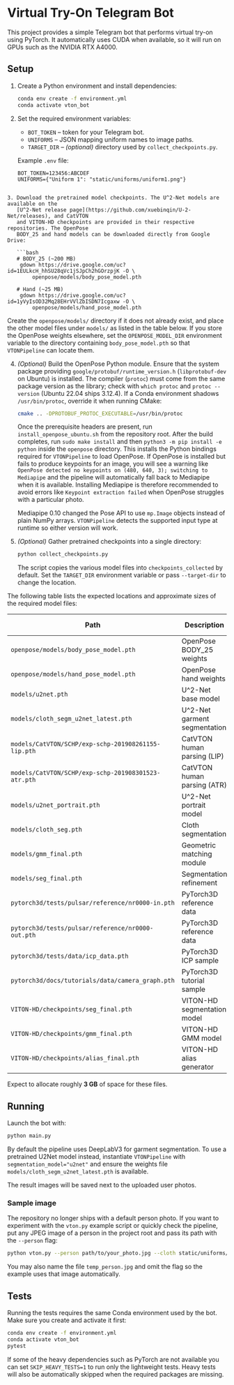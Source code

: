 
# Virtual Try-On Telegram Bot

This project provides a simple Telegram bot that performs virtual try-on using
PyTorch. It automatically uses CUDA when available, so it will run on GPUs such
as the NVIDIA RTX A4000.

## Setup

1. Create a Python environment and install dependencies:

   ```bash
   conda env create -f environment.yml
   conda activate vton_bot
   ```

2. Set the required environment variables:

    - `BOT_TOKEN` – token for your Telegram bot.
    - `UNIFORMS` – JSON mapping uniform names to image paths.
    - `TARGET_DIR` – _(optional)_ directory used by `collect_checkpoints.py`.

   Example `.env` file:

   ```env
   BOT_TOKEN=123456:ABCDEF
   UNIFORMS={"Uniform 1": "static/uniforms/uniform1.png"}
```

3. Download the pretrained model checkpoints. The U^2-Net models are available on the
   [U^2-Net release page](https://github.com/xuebinqin/U-2-Net/releases), and CatVTON
   and VITON-HD checkpoints are provided in their respective repositories. The OpenPose
   BODY_25 and hand models can be downloaded directly from Google Drive:

   ```bash
   # BODY_25 (~200 MB)
    gdown https://drive.google.com/uc?id=1EULkcH_hhSU28qVc1jSJpCh2hGOrzpjK -O \
        openpose/models/body_pose_model.pth

   # Hand (~25 MB)
    gdown https://drive.google.com/uc?id=1yVyIsOD32Mq28EHrVVlZbISDN7Icgaxw -O \
        openpose/models/hand_pose_model.pth
   ```

   Create the `openpose/models/` directory if it does not already exist, and
   place the other model files under `models/` as listed in the table below. If you
   store the OpenPose weights elsewhere, set the `OPENPOSE_MODEL_DIR` environment
   variable to the directory containing `body_pose_model.pth` so that
   `VTONPipeline` can locate them.

4. *(Optional)* Build the OpenPose Python module. Ensure that the system package
   providing `google/protobuf/runtime_version.h` (`libprotobuf-dev` on Ubuntu) is
   installed. The compiler (`protoc`) must come from the same package version as
   the library; check with `which protoc` and `protoc --version` (Ubuntu 22.04
   ships 3.12.4). If a Conda environment shadows `/usr/bin/protoc`, override it
   when running CMake:

   ```bash
   cmake .. -DPROTOBUF_PROTOC_EXECUTABLE=/usr/bin/protoc
   ```

   Once the prerequisite headers are present, run `install_openpose_ubuntu.sh`
   from the repository root. After the build completes, run `sudo make install`
   and then `python3 -m pip install -e python` inside the `openpose`
   directory. This installs the Python bindings required for `VTONPipeline` to
   load OpenPose. If OpenPose is installed but fails to produce keypoints for an
   image, you will see a warning like `OpenPose detected no keypoints on
   (480, 640, 3); switching to Mediapipe` and the pipeline will automatically
   fall back to Mediapipe when it is available. Installing Mediapipe is
   therefore recommended to avoid errors like `Keypoint extraction failed` when
   OpenPose struggles with a particular photo.

   Mediapipe 0.10 changed the Pose API to use `mp.Image` objects instead of
   plain NumPy arrays. `VTONPipeline` detects the supported input type at runtime
   so either version will work.


5. *(Optional)* Gather pretrained checkpoints into a single directory:

   ```bash
   python collect_checkpoints.py
   ```

   The script copies the various model files into `checkpoints_collected` by default.
   Set the `TARGET_DIR` environment variable or pass `--target-dir` to change the location.

The following table lists the expected locations and approximate sizes of the
required model files:

| Path | Description | Approx. size |
| --- | --- | --- |
| `openpose/models/body_pose_model.pth` | OpenPose BODY\_25 weights | ~200 MB |
| `openpose/models/hand_pose_model.pth` | OpenPose hand weights | ~25 MB |
| `models/u2net.pth` | U\^2-Net base model | ~170 MB |
| `models/cloth_segm_u2net_latest.pth` | U\^2-Net garment segmentation | ~170 MB |
| `models/CatVTON/SCHP/exp-schp-201908261155-lip.pth` | CatVTON human parsing (LIP) | ~250 MB |
| `models/CatVTON/SCHP/exp-schp-201908301523-atr.pth` | CatVTON human parsing (ATR) | ~250 MB |
| `models/u2net_portrait.pth` | U\^2-Net portrait model | ~170 MB |
| `models/cloth_seg.pth` | Cloth segmentation | ~100 MB |
| `models/gmm_final.pth` | Geometric matching module | ~110 MB |
| `models/seg_final.pth` | Segmentation refinement | ~320 MB |
| `pytorch3d/tests/pulsar/reference/nr0000-in.pth` | PyTorch3D reference data | <1 MB |
| `pytorch3d/tests/pulsar/reference/nr0000-out.pth` | PyTorch3D reference data | <1 MB |
| `pytorch3d/tests/data/icp_data.pth` | PyTorch3D ICP sample | <1 MB |
| `pytorch3d/docs/tutorials/data/camera_graph.pth` | PyTorch3D tutorial sample | <1 MB |
| `VITON-HD/checkpoints/seg_final.pth` | VITON-HD segmentation model | ~260 MB |
| `VITON-HD/checkpoints/gmm_final.pth` | VITON-HD GMM model | ~190 MB |
| `VITON-HD/checkpoints/alias_final.pth` | VITON-HD alias generator | ~1.1 GB |

Expect to allocate roughly **3 GB** of space for these files.

## Running

Launch the bot with:

```bash
python main.py
```

By default the pipeline uses DeepLabV3 for garment segmentation. To use a
pretrained U2Net model instead, instantiate `VTONPipeline` with
`segmentation_model="u2net"` and ensure the weights file
`models/cloth_segm_u2net_latest.pth` is available.

The result images will be saved next to the uploaded user photos.

### Sample image

The repository no longer ships with a default person photo. If you want to
experiment with the `vton.py` example script or quickly check the pipeline, put
any JPEG image of a person in the project root and pass its path with the
`--person` flag:

```bash
python vton.py --person path/to/your_photo.jpg --cloth static/uniforms/uniform1.png
```

You may also name the file `temp_person.jpg` and omit the flag so the example
uses that image automatically.

## Tests

Running the tests requires the same Conda environment used by the bot. Make
sure you create and activate it first:

```bash
conda env create -f environment.yml
conda activate vton_bot
pytest
```

If some of the heavy dependencies such as PyTorch are not available you can set
`SKIP_HEAVY_TESTS=1` to run only the lightweight tests. Heavy tests will also be
automatically skipped when the required packages are missing.

